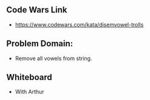 ## Code Wars Link
* https://www.codewars.com/kata/disemvowel-trolls

## Problem Domain:
* Remove all vowels from string.  

## Whiteboard
* With Arthur